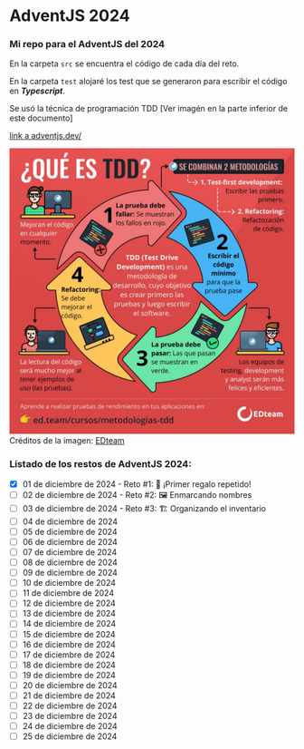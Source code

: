 # AdventJS 2024
### Mi repo para el AdventJS del 2024

En la carpeta `src` se encuentra el código de cada día del reto.

En la carpeta `test` alojaré los test que se generaron para escribir el código en ***Typescript***.

Se usó la técnica de programación TDD [Ver imagén en la parte inferior de este documento]

[link a adventjs.dev/](https://adventjs.dev/)


![Qué es TDD](./img/TDD.jpg)
Créditos de la imagen: [EDteam](https://ed.team/)

### Listado de los restos de AdventJS 2024:

- [x] 01 de diciembre de 2024 - Reto #1: 🎁 ¡Primer regalo repetido!
- [ ] 02 de diciembre de 2024 - Reto #2: 🖼️ Enmarcando nombres
- [ ] 03 de diciembre de 2024 - Reto #3: 🏗️ Organizando el inventario
- [ ] 04 de diciembre de 2024
- [ ] 05 de diciembre de 2024
- [ ] 06 de diciembre de 2024
- [ ] 07 de diciembre de 2024
- [ ] 08 de diciembre de 2024
- [ ] 09 de diciembre de 2024
- [ ] 10 de diciembre de 2024
- [ ] 11 de diciembre de 2024
- [ ] 12 de diciembre de 2024
- [ ] 13 de diciembre de 2024
- [ ] 14 de diciembre de 2024
- [ ] 15 de diciembre de 2024
- [ ] 16 de diciembre de 2024
- [ ] 17 de diciembre de 2024
- [ ] 18 de diciembre de 2024
- [ ] 19 de diciembre de 2024
- [ ] 20 de diciembre de 2024
- [ ] 21 de diciembre de 2024
- [ ] 22 de diciembre de 2024
- [ ] 23 de diciembre de 2024
- [ ] 24 de diciembre de 2024
- [ ] 25 de diciembre de 2024